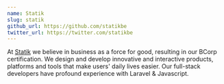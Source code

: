 ```yaml
---
name: Statik
slug: statik
github_url: https://github.com/statikbe
twitter_url: https://twitter.com/statikbe
---
```


At [Statik](https://www.statik.be) we believe in business as a force for good, resulting in our BCorp certification. We design and develop innovative and interactive products, platforms and tools that make users' daily lives easier. Our full-stack developers have profound experience with Laravel & Javascript.
